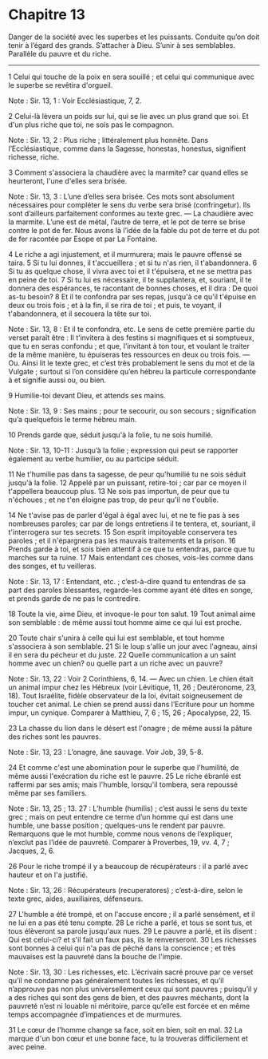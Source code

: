 # Chapitre 13

Danger de la société avec les superbes et les puissants.
Conduite qu’on doit tenir à l’égard des grands.
S’attacher à Dieu.
S’unir à ses semblables.
Parallèle du pauvre et du riche.

***

1 Celui qui touche de la poix en sera souillé ; et celui qui communique avec le superbe se revêtira d'orgueil.

<span class="bible-note">Note : </span> Sir. 13, 1 : Voir Ecclésiastique, 7, 2.

2 Celui-là lèvera un poids sur lui, qui se lie avec un plus grand que soi. Et d'un plus riche que toi, ne sois pas le compagnon.

<span class="bible-note">Note : </span> Sir. 13, 2 : Plus riche ; littéralement plus honnête. Dans l’Ecclésiastique, comme dans la Sagesse, honestas, honestus, signifient richesse, riche.

3 Comment s'associera la chaudière avec la marmite? car quand elles se heurteront, l'une d'elles sera brisée.

<span class="bible-note">Note : </span> Sir. 13, 3 : L’une d’elles sera brisée. Ces mots sont absolument nécessaires pour compléter le sens du verbe sera brisé (confringetur). Ils sont d’ailleurs parfaitement conformes au texte grec. ― La chaudière avec la marmite. L’une est de métal, l’autre de terre, et le pot de terre se brise contre le pot de fer. Nous avons là l’idée de la fable du pot de terre et du pot de fer racontée par Esope et par La Fontaine.

4 Le riche a agi injustement, et il murmurera; mais le pauvre offensé se taira. 5 Si tu lui donnes, il t'accueillera ; et si tu n'as rien, il t'abandonnera. 6 Si tu as quelque chose, il vivra avec toi et il t'épuisera, et ne se mettra pas en peine de toi. 7 Si tu lui es nécessaire, il te supplantera, et, souriant, il te donnera des espérances, te racontant de bonnes choses, et il dira : De quoi as-tu besoin? 8 Et il te confondra par ses repas, jusqu'à ce qu'il t'épuise en deux ou trois fois ; et à la fin, il se rira de toi ; et puis, te voyant, il t'abandonnera, et il secouera la tête sur toi.

<span class="bible-note">Note : </span> Sir. 13, 8 : Et il te confondra, etc. Le sens de cette première partie du verset paraît être : Il t’invitera à des festins si magnifiques et si somptueux, que tu en seras confondu ; et que, l’invitant à ton tour, et voulant le traiter de la même manière, tu épuiseras tes ressources en deux ou trois fois. ― Ou. Ainsi lit le texte grec, et c’est très probablement le sens du mot et de la Vulgate ; surtout si l’on considère qu’en hébreu la particule correspondante à et signifie aussi ou, ou bien.


9 Humilie-toi devant Dieu, et attends ses mains.

<span class="bible-note">Note : </span> Sir. 13, 9 : Ses mains ; pour te secourir, ou son secours ; signification qu’a quelquefois le terme hébreu main.

10 Prends garde que, séduit jusqu'à la folie, tu ne sois humilié.

<span class="bible-note">Note : </span> Sir. 13, 10-11 : Jusqu’à la folie ; expression qui peut se rapporter également au verbe humilier, ou au participe séduit.

11 Ne t'humilie pas dans ta sagesse, de peur qu'humilié tu ne sois séduit jusqu'à la folie. 12 Appelé par un puissant, retire-toi ; car par ce moyen il t'appellera beaucoup plus. 13 Ne sois pas importun, de peur que tu n'échoues ; et ne t'en éloigne pas trop, de peur qu'il ne t'oublie.


14 Ne t'avise pas de parler d'égal à égal avec lui, et ne te fie pas à ses nombreuses paroles; car par de longs entretiens il te tentera, et, souriant, il t'interrogera sur tes secrets. 15 Son esprit impitoyable conservera tes paroles ; et il n'épargnera pas les mauvais traitements et la prison. 16 Prends garde à toi, et sois bien attentif à ce que tu entendras, parce que tu marches sur ta ruine. 17 Mais entendant ces choses, vois-les comme dans des songes, et tu veilleras.

<span class="bible-note">Note : </span> Sir. 13, 17 : Entendant, etc. ; c’est-à-dire quand tu entendras de sa part des paroles blessantes, regarde-les comme ayant été dites en songe, et prends garde de ne pas le contredire.

18 Toute la vie, aime Dieu, et invoque-le pour ton salut. 19 Tout animal aime son semblable : de même aussi tout homme aime ce qui lui est proche.


20 Toute chair s'unira à celle qui lui est semblable, et tout homme s'associera à son semblable. 21 Si le loup s'allie un jour avec l'agneau, ainsi il en sera du pécheur et du juste. 22 Quelle communication a un saint homme avec un chien? ou quelle part a un riche avec un pauvre?

<span class="bible-note">Note : </span> Sir. 13, 22 : Voir 2 Corinthiens, 6, 14. ― Avec un chien. Le chien était un animal impur chez les Hébreux (voir Lévitique, 11, 26 ; Deutéronome, 23, 18). Tout Israélite, fidèle observateur de la loi, évitait soigneusement de toucher cet animal. Le chien se prend aussi dans l’Ecriture pour un homme impur, un cynique. Comparer à Matthieu, 7, 6 ; 15, 26 ; Apocalypse, 22, 15.


23 La chasse du lion dans le désert est l'onagre ; de même aussi la pâture des riches sont les pauvres.

<span class="bible-note">Note : </span> Sir. 13, 23 : L’onagre, âne sauvage. Voir Job, 39, 5-8.


24 Et comme c'est une abomination pour le superbe que l'humilité, de même aussi l'exécration du riche est le pauvre. 25 Le riche ébranlé est raffermi par ses amis; mais l'humble, lorsqu'il tombera, sera repoussé même par ses familiers.

<span class="bible-note">Note : </span> Sir. 13, 25 ; 13. 27 : L’humble (humilis) ; c’est aussi le sens du texte grec ; mais on peut entendre ce terme d’un homme qui est dans une humble, une basse position ; quelques-uns le rendent par pauvre. Remarquons que le mot humble, comme nous venons de l’expliquer, n’exclut pas l’idée de pauvreté. Comparer à Proverbes, 19, vv. 4, 7 ; Jacques, 2, 6.

26 Pour le riche trompé il y a beaucoup de récupérateurs : il a parlé avec hauteur et on l'a justifié.

<span class="bible-note">Note : </span> Sir. 13, 26 : Récupérateurs (recuperatores) ; c’est-à-dire, selon le texte grec, aides, auxiliaires, défenseurs.

27 L'humble a été trompé, et on l'accuse encore ; il a parlé sensément, et il ne lui en a pas été tenu compte. 28 Le riche a parlé, et tous se sont tus, et tous élèveront sa parole jusqu'aux nues. 29 Le pauvre a parlé, et ils disent : Qui est celui-ci? et s'il fait un faux pas, ils le renverseront. 30 Les richesses sont bonnes à celui qui n'a pas de péché dans la conscience ; et très mauvaises est la pauvreté dans la bouche de l'impie.

<span class="bible-note">Note : </span> Sir. 13, 30 : Les richesses, etc. L’écrivain sacré prouve par ce verset qu’il ne condamne pas généralement toutes les richesses, et qu’il n’approuve pas non plus universellement ceux qui sont pauvres ; puisqu’il y a des riches qui sont des gens de bien, et des pauvres méchants, dont la pauvreté n’est ni louable ni méritoire, parce qu’elle est forcée et en même temps accompagnée d’impatiences et de murmures.

31 Le cœur de l'homme change sa face, soit en bien, soit en mal. 32 La marque d'un bon cœur et une bonne face, tu la trouveras difficilement et avec peine.

